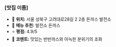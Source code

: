 ### [맛집 이름]
- 📍 **위치:** 서울 성북구 고려대로28길 2 2층 돈까스 발전소
- 🍴 **메뉴 추천:** 발전소 돈까스
- ⭐ **평점:** 4.9/5
- 💬 **코멘트:** 맛있는 반반까스와 아늑한 분위기의 조화
